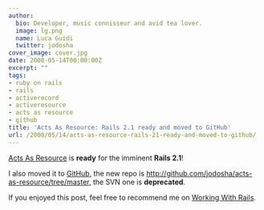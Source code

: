 ```yaml
---
author:
  bio: Developer, music connisseur and avid tea lover.
  image: lg.png
  name: Luca Guidi
  twitter: jodosha
cover_image: cover.jpg
date: 2008-05-14T00:00:00Z
excerpt: ""
tags:
- ruby on rails
- rails
- activerecord
- activeresource
- acts as resource
- github
title: 'Acts As Resource: Rails 2.1 ready and moved to GitHub'
url: /2008/05/14/acts-as-resource-rails-21-ready-and-moved-to-github/
---
```


<p><a href="http://lucaguidi.com/pages/acts-as-resource">Acts As Resource</a> is <strong>ready</strong> for the imminent <strong>Rails 2.1</strong>!</p>
<p>I also moved it to <a href="http://github.com">GitHub</a>, the new repo is <a href="http://github.com/jodosha/acts-as-resource/tree/master"><a href="http://github.com/jodosha/acts-as-resource/tree/master">http://github.com/jodosha/acts-as-resource/tree/master</a></a>, the SVN one is <strong>deprecated</strong>.</p>

If you enjoyed this post, feel free to recommend me on <a href="http://www.workingwithrails.com/recommendation/new/person/8829-luca-guidi">Working With Rails</a>.

